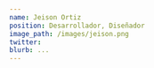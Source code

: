 ```yaml
---
name: Jeison Ortiz
position: Desarrollador, Diseñador
image_path: /images/jeison.png
twitter: 
blurb: ...
---
```

